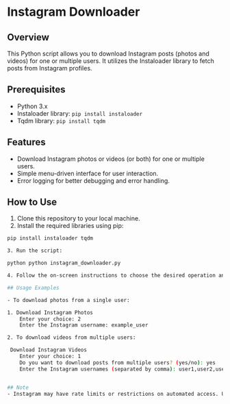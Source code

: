 # Instagram Downloader

## Overview

This Python script allows you to download Instagram posts (photos and videos) for one or multiple users. It utilizes the Instaloader library to fetch posts from Instagram profiles.

## Prerequisites

- Python 3.x
- Instaloader library: `pip install instaloader`
- Tqdm library: `pip install tqdm`

## Features

- Download Instagram photos or videos (or both) for one or multiple users.
- Simple menu-driven interface for user interaction.
- Error logging for better debugging and error handling.

## How to Use

1. Clone this repository to your local machine.
2. Install the required libraries using pip:

```bash
pip install instaloader tqdm

3. Run the script:

python python instagram_downloader.py

4. Follow the on-screen instructions to choose the desired operation and enter the necessary information.

## Usage Examples

- To download photos from a single user:

1. Download Instagram Photos
    Enter your choice: 2
    Enter the Instagram username: example_user

2. To download videos from multiple users:

 Download Instagram Videos
    Enter your choice: 1
    Do you want to download posts from multiple users? (yes/no): yes
    Enter the Instagram usernames (separated by comma): user1,user2,user3


## Note
- Instagram may have rate limits or restrictions on automated access. Use this script responsibly and considerate of Instagram's terms of service.
